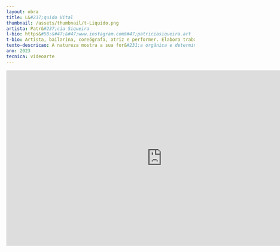 ```yaml
---
layout: obra
title: L&#237;quido Vital
thumbnail: /assets/thumbnail/t-Liquido.png
artista: Patr&#237;cia Siqueira
l-bio: https&#58;&#47;&#47;www.instagram.com&#47;patriciasiqueira.art
t-bio: Artista, bailarina, coreógrafa, atriz e performer. Elabora trabalhos h&#237;bridos, utilizando&#45;se do cruzamento de linguagens desenvolvidas ao longo de sua carreira art&#237;stica, tais como dan&#231;a, teatro, performance, v&#237;deo arte, v&#237;deo performance. Atualmente, dentro das artes plásticas tem conduzido seus trabalhos e pesquisas para o desenho expandido, trazendo sua memória de fluxo, de movimento, de ocupa&#231;&#227;o e composi&#231;&#227;o do espa&#231;o, de improvisa&#231;&#227;o e de composi&#231;&#227;o da cena no momento.
texto-descricao: A natureza mostra a sua for&#231;a orgânica e determinada. O Cerrado &#233; considerado o ber&#231;o das águas, pois grande parte dos principais rios nascem em seu  território. Carrega em seu seio uma potente biodiversidade.  O videoarte “Liquido Vital” revela metaforicamente como a m&#227;o do homem vem interferindo na estrutura dos rios, desarticulando, desestabilizando e desorganizando todo o seu conteúdo, afetando a popula&#231;&#227;o,  a flora e fauna do lugar. A água  como elemento vital deste planeta.  
ano: 2023
tecnica: videoarte
---
```

<iframe width="832" height="468" src="https://www.youtube.com/embed/KGQFbylf5JY" title="Liquido Vital - Patricia Siqueira" frameborder="0" allow="accelerometer; autoplay; clipboard-write; encrypted-media; gyroscope; picture-in-picture; web-share" allowfullscreen></iframe>
